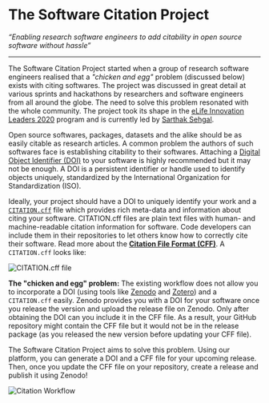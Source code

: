 # The Software Citation Project
_“Enabling research software engineers to add citability in open source software without hassle”_

---

The Software Citation Project started when a group of research software engineers realised that a _"chicken and egg"_ problem (discussed below) exists with citing softwares. The project was discussed in great detail at various sprints and hackathons by researchers and software engineers from all around the globe. The need to solve this problem resonated with the whole community. The project took its shape in the <a href="https://elifesciences.org/labs/fdcb6588/innovation-leaders-2020-introducing-the-cohort" target="_blank" rel="noopener">eLife Innovation Leaders 2020</a> program and is currently led by <a href="https://sarthaksehgal.me" target="_blank" rel="noopener">Sarthak Sehgal</a>.

Open source softwares, packages, datasets and the alike should be as easily citable as research articles. A common problem the authors of such softwares face is establishing citability to their softwares. Attaching a <a href="https://en.wikipedia.org/wiki/Digital_object_identifier" target="_blank" rel="noopener">Digital Object Identifier (DOI)</a> to your software is highly recommended but it may not be enough. A DOI is a persistent identifier or handle used to identify objects uniquely, standardized by the International Organization for Standardization (ISO).

Ideally, your project should have a DOI to uniquely identify your work and a <a href="https://citation-file-format.github.io" target="_blank" rel="noopener"><code>CITATION.cff</code></a> file which provides rich meta-data and information about citing your software. CITATION.cff files are plain text files with human- and machine-readable citation information for software. Code developers can include them in their repositories to let others know how to correctly cite their software. Read more about the <a href="https://citation-file-format.github.io" target="_blank" rel="noopener"><strong>Citation File Format (CFF)</strong></a>. A <code>CITATION.cff</code> looks like:

<img src="https://i.imgur.com/IrrEh0w.png" alt="CITATION.cff file" class="cff-img" />

<strong>The "chicken and egg" problem:</strong> The existing workflow does not allow you to incorporate a DOI (using tools like <a href="https://zenodo.org" target="_blank" rel="noopener">Zenodo</a> and <a href="https://www.zotero.org" target="_blank" rel="noopener">Zotero</a>) and a <code>CITATION.cff</code> easily. Zenodo provides you with a DOI for your software once you release the version and upload the release file on Zenodo. Only after obtaining the DOI can you include it in the CFF file. As a result, your GitHub repository might contain the CFF file but it would not be in the release package (as you released the new version before updating your CFF file).

The Software Citation Project aims to solve this problem. Using our platform, you can generate a DOI and a CFF file for your upcoming release. Then, once you update the CFF file on your repository, create a release and publish it using Zenodo!

<img src="https://i.imgur.com/V8QQNnI.png" alt="Citation Workflow" class="cff-img" />

